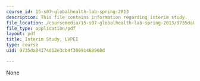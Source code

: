 ```yaml
---
course_id: 15-s07-globalhealth-lab-spring-2013
description: This file contains information regarding interim study.
file_location: /coursemedia/15-s07-globalhealth-lab-spring-2013/9735da84174d12e3cb4f30991468908d_MIT15_S07S13_inte_stu_lvp.pdf
file_type: application/pdf
layout: pdf
title: Interim Study, LVPEI
type: course
uid: 9735da84174d12e3cb4f30991468908d

---
```

None